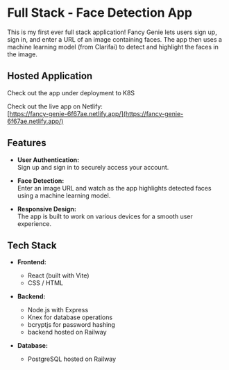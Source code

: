 # Full Stack - Face Detection App

This is my first ever full stack application! Fancy Genie lets users sign up, sign in, and enter a URL of an image containing faces. The app then uses a machine learning model (from Clarifai) to detect and highlight the faces in the image.

## Hosted Application

Check out the app under deployment to K8S 

Check out the live app on Netlify:  
[https://fancy-genie-6f67ae.netlify.app/](https://fancy-genie-6f67ae.netlify.app/)



## Features

- **User Authentication:**  
  Sign up and sign in to securely access your account.
  
- **Face Detection:**  
  Enter an image URL and watch as the app highlights detected faces using a machine learning model.

- **Responsive Design:**  
  The app is built to work on various devices for a smooth user experience.

## Tech Stack

- **Frontend:**  
  - React (built with Vite)
  - CSS / HTML

- **Backend:**  
  - Node.js with Express
  - Knex for database operations
  - bcryptjs for password hashing
  - backend hosted on Railway

- **Database:**  
  - PostgreSQL hosted on Railway
